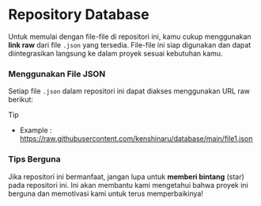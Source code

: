 # Repository Database

Untuk memulai dengan file-file di repositori ini, kamu cukup menggunakan **link raw** dari file `.json` yang tersedia. File-file ini siap digunakan dan dapat diintegrasikan langsung ke dalam proyek sesuai kebutuhan kamu.

### Menggunakan File JSON

Setiap file `.json` dalam repositori ini dapat diakses menggunakan URL raw berikut:

> [!TIP]
> - Example : https://raw.githubusercontent.com/kenshinaru/database/main/file1.json


### Tips Berguna

Jika repositori ini bermanfaat, jangan lupa untuk **memberi bintang** (star) pada repositori ini. Ini akan membantu kami mengetahui bahwa proyek ini berguna dan memotivasi kami untuk terus memperbaikinya!
